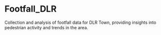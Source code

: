 # Footfall_DLR
Collection and analysis of footfall data for DLR Town, providing insights into pedestrian activity and trends in the area.
